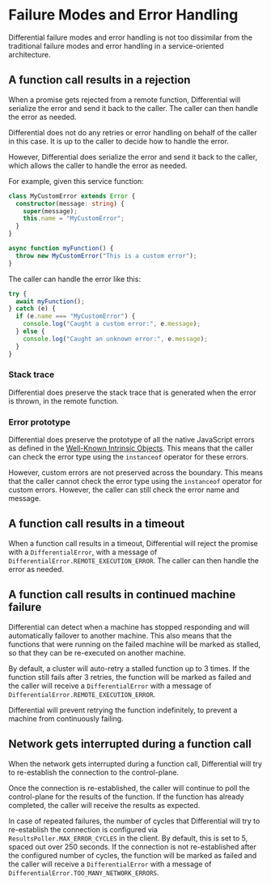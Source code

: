 # Failure Modes and Error Handling

Differential failure modes and error handling is not too dissimilar from the traditional failure modes and error handling in a service-oriented architecture.

## A function call results in a rejection

When a promise gets rejected from a remote function, Differential will serialize the error and send it back to the caller. The caller can then handle the error as needed.

Differential does not do any retries or error handling on behalf of the caller in this case. It is up to the caller to decide how to handle the error.

However, Differential does serialize the error and send it back to the caller, which allows the caller to handle the error as needed.

For example, given this service function:

```typescript
class MyCustomError extends Error {
  constructor(message: string) {
    super(message);
    this.name = "MyCustomError";
  }
}

async function myFunction() {
  throw new MyCustomError("This is a custom error");
}
```

The caller can handle the error like this:

```typescript
try {
  await myFunction();
} catch (e) {
  if (e.name === "MyCustomError") {
    console.log("Caught a custom error:", e.message);
  } else {
    console.log("Caught an unknown error:", e.message);
  }
}
```

### Stack trace

Differential does preserve the stack trace that is generated when the error is thrown, in the remote function.

### Error prototype

Differential does preserve the prototype of all the native JavaScript errors as defined in the [Well-Known Intrinsic Objects](https://262.ecma-international.org/12.0/#sec-well-known-intrinsic-objects). This means that the caller can check the error type using the `instanceof` operator for these errors.

However, custom errors are not preserved across the boundary. This means that the caller cannot check the error type using the `instanceof` operator for custom errors. However, the caller can still check the error name and message.

## A function call results in a timeout

When a function call results in a timeout, Differential will reject the promise with a `DifferentialError`, with a message of `DifferentialError.REMOTE_EXECUTION_ERROR`. The caller can then handle the error as needed.

## A function call results in continued machine failure

Differential can detect when a machine has stopped responding and will automatically failover to another machine. This also means that the functions that were running on the failed machine will be marked as stalled, so that they can be re-executed on another machine.

By default, a cluster will auto-retry a stalled function up to 3 times. If the function still fails after 3 retries, the function will be marked as failed and the caller will receive a `DifferentialError` with a message of `DifferentialError.REMOTE_EXECUTION_ERROR`.

Differential will prevent retrying the function indefinitely, to prevent a machine from continuously failing.

## Network gets interrupted during a function call

When the network gets interrupted during a function call, Differential will try to re-establish the connection to the control-plane.

Once the connection is re-established, the caller will continue to poll the control-plane for the results of the function. If the function has already completed, the caller will receive the results as expected.

In case of repeated failures, the number of cycles that Differential will try to re-establish the connection is configured via `ResultsPoller.MAX_ERROR_CYCLES` in the client. By default, this is set to 5, spaced out over 250 seconds. If the connection is not re-established after the configured number of cycles, the function will be marked as failed and the caller will receive a `DifferentialError` with a message of `DifferentialError.TOO_MANY_NETWORK_ERRORS`.
